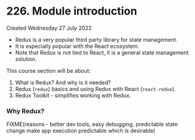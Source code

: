 # 226. Module introduction
Created Wednesday 27 July 2022

- Redux is a very popular third party library for state management.
- It is especially popular with the React ecosystem.
- Note that Redux is not tied to React, it is a general state management solution.

This course section will be about:
1. What is Redux? And why is it needed?
2. Redux (`redux`) basics and using Redux with React (`react-redux`).
3. Redux Toolkit - simplifies working with Redux.


### Why Redux?
FIXME(reasons - better dev tools, easy debugging, predictable state change make app execution predictable which is desirable)
